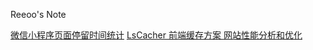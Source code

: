 Reeoo's Note

[微信小程序页面停留时间统计](https://github.com/ireeoome/reeoome/issues/3)
[LsCacher 前端缓存方案 ](https://github.com/ireeoome/reeoome/issues/2)
[网站性能分析和优化](https://github.com/ireeoome/reeoome/issues/1)


